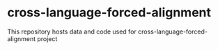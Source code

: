 # cross-language-forced-alignment
This repository hosts data and code used for cross-language-forced-alignment project
